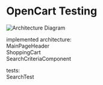 # OpenCart Testing
<img src="/repository/oct_arch.png" alt="Architecture Diagram">

implemented architecture:  
	MainPageHeader  
	ShoppingCart  
	SearchCriteriaComponent  
  
tests:  
	SearchTest